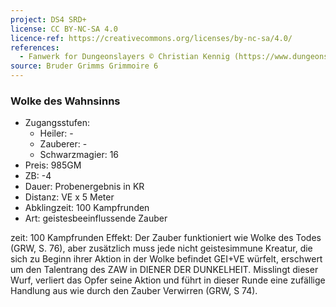 ```yaml
---
project: DS4 SRD+
license: CC BY-NC-SA 4.0
licence-ref: https://creativecommons.org/licenses/by-nc-sa/4.0/
references: 
  - Fanwerk for Dungeonslayers © Christian Kennig (https://www.dungeonslayers.net/)
source: Bruder Grimms Grimmoire 6
---
```


### Wolke des Wahnsinns

- Zugangsstufen:
  - Heiler: -
  - Zauberer: -
  - Schwarzmagier: 16
- Preis: 985GM
- ZB: -4
- Dauer: Probenergebnis in KR
- Distanz: VE x 5 Meter
- Abklingzeit: 100 Kampfrunden
- Art: geistesbeeinflussende Zauber

zeit: 100 Kampfrunden Effekt: Der Zauber funktioniert wie Wolke des Todes (GRW, S. 76), aber zusätzlich muss jede nicht geistesimmune Kreatur, die sich zu Beginn ihrer Aktion in der Wolke befindet GEI+VE würfelt, erschwert um den Talentrang des ZAW in DIENER DER DUNKELHEIT. Misslingt dieser Wurf, verliert das Opfer seine Aktion und führt in dieser Runde eine zufällige Handlung aus wie durch den Zauber Verwirren (GRW, S 74).

